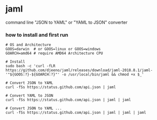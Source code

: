 # jaml

command line "JSON to YAML" or "YAML to JSON" converter



### how to install and first run

```
# OS and Architecture
GOOS=darwin  # or GOOS=linux or GOOS=windows
GOARCH=amd64 # require AMD64 Architecture CPU

# Install
sudo bash -c 'curl -fLR https://github.com/djeeno/jaml/releases/download/jaml-2018.8.1/jaml-'"${GOOS:?}-${GOARCH:?}"' -o /usr/local/bin/jaml && chmod +x $_'

# Convert JSON to YAML
curl -fSs https://status.github.com/api.json | jaml

# Convert YAML to JSON
curl -fSs https://status.github.com/api.json | jaml | jaml

# Convert JSON to YAML ...
curl -fSs https://status.github.com/api.json | jaml | jaml | jaml
```
